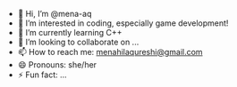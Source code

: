 - 👋 Hi, I’m @mena-aq
- 👀 I’m interested in coding, especially game development!
- 🌱 I’m currently learning C++
- 💞️ I’m looking to collaborate on ...
- 📫 How to reach me: menahilaqureshi@gmail.com 
- 😄 Pronouns: she/her
- ⚡ Fun fact: ...

<!---
mena-aq/mena-aq is a ✨ special ✨ repository because its `README.md` (this file) appears on your GitHub profile.
You can click the Preview link to take a look at your changes.
--->
